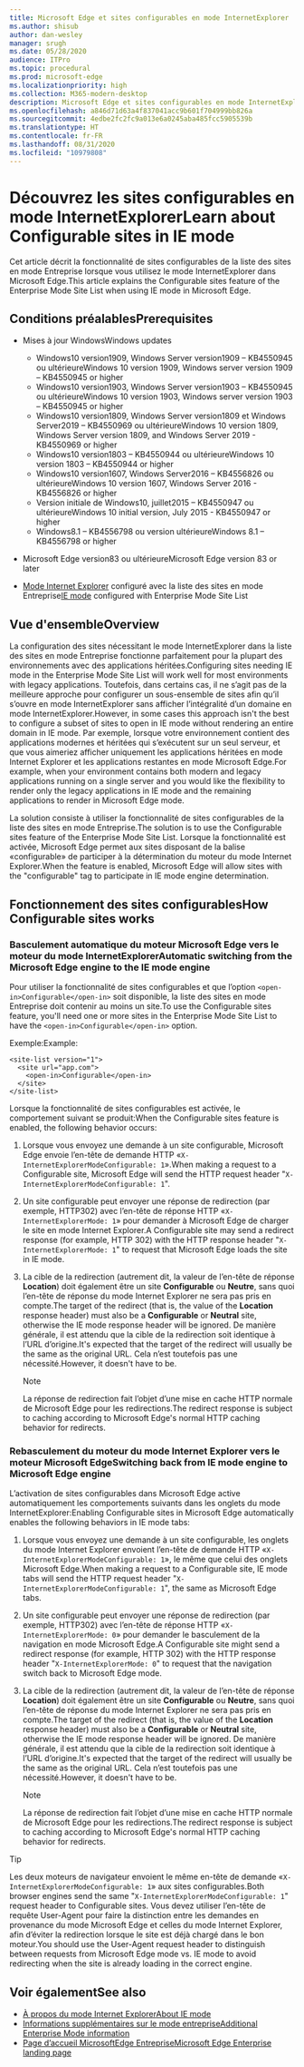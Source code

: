 ```yaml
---
title: Microsoft Edge et sites configurables en mode InternetExplorer
ms.author: shisub
author: dan-wesley
manager: srugh
ms.date: 05/28/2020
audience: ITPro
ms.topic: procedural
ms.prod: microsoft-edge
ms.localizationpriority: high
ms.collection: M365-modern-desktop
description: Microsoft Edge et sites configurables en mode InternetExplorer
ms.openlocfilehash: a846d71d63a4f837041acc9b601f704999bb826a
ms.sourcegitcommit: 4edbe2fc2fc9a013e6a0245aba485fcc5905539b
ms.translationtype: HT
ms.contentlocale: fr-FR
ms.lasthandoff: 08/31/2020
ms.locfileid: "10979808"
---
```

# <span data-ttu-id="22aa9-103">Découvrez les sites configurables en mode InternetExplorer</span><span class="sxs-lookup"><span data-stu-id="22aa9-103">Learn about Configurable sites in IE mode</span></span>

<span data-ttu-id="22aa9-104">Cet article décrit la fonctionnalité de sites configurables de la liste des sites en mode Entreprise lorsque vous utilisez le mode InternetExplorer dans Microsoft Edge.</span><span class="sxs-lookup"><span data-stu-id="22aa9-104">This article explains the Configurable sites feature of the Enterprise Mode Site List when using IE mode in Microsoft Edge.</span></span>

## <span data-ttu-id="22aa9-105">Conditions préalables</span><span class="sxs-lookup"><span data-stu-id="22aa9-105">Prerequisites</span></span>

- <span data-ttu-id="22aa9-106">Mises à jour Windows</span><span class="sxs-lookup"><span data-stu-id="22aa9-106">Windows updates</span></span>

  - <span data-ttu-id="22aa9-107">Windows10 version1909, Windows Server version1909 – KB4550945 ou ultérieure</span><span class="sxs-lookup"><span data-stu-id="22aa9-107">Windows 10 version 1909, Windows server version 1909 – KB4550945  or higher</span></span>
  - <span data-ttu-id="22aa9-108">Windows10 version1903, Windows Server version1903 – KB4550945 ou ultérieure</span><span class="sxs-lookup"><span data-stu-id="22aa9-108">Windows 10 version 1903, Windows server version 1903 – KB4550945  or higher</span></span>
  - <span data-ttu-id="22aa9-109">Windows10 version1809, Windows Server version1809 et Windows Server2019 – KB4550969 ou ultérieure</span><span class="sxs-lookup"><span data-stu-id="22aa9-109">Windows 10 version 1809, Windows Server version 1809, and Windows Server 2019 - KB4550969 or higher</span></span>
  - <span data-ttu-id="22aa9-110">Windows10 version1803 – KB4550944 ou ultérieure</span><span class="sxs-lookup"><span data-stu-id="22aa9-110">Windows 10 version 1803 – KB4550944 or higher</span></span>
  - <span data-ttu-id="22aa9-111">Windows10 version1607, Windows Server2016 – KB4556826 ou ultérieure</span><span class="sxs-lookup"><span data-stu-id="22aa9-111">Windows 10 version 1607, Windows Server 2016 - KB4556826 or higher</span></span>
  - <span data-ttu-id="22aa9-112">Version initiale de Windows10, juillet2015 – KB4550947 ou ultérieure</span><span class="sxs-lookup"><span data-stu-id="22aa9-112">Windows 10 initial version, July 2015 - KB4550947 or higher</span></span>
  - <span data-ttu-id="22aa9-113">Windows8.1 – KB4556798 ou version ultérieure</span><span class="sxs-lookup"><span data-stu-id="22aa9-113">Windows 8.1 – KB4556798 or higher</span></span>

- <span data-ttu-id="22aa9-114">Microsoft Edge version83 ou ultérieure</span><span class="sxs-lookup"><span data-stu-id="22aa9-114">Microsoft Edge version 83 or later</span></span>
- <span data-ttu-id="22aa9-115">[Mode Internet Explorer](https://aka.ms/iemodeonedge) configuré avec la liste des sites en mode Entreprise</span><span class="sxs-lookup"><span data-stu-id="22aa9-115">[IE mode](https://aka.ms/iemodeonedge) configured with Enterprise Mode Site List</span></span>

## <span data-ttu-id="22aa9-116">Vue d'ensemble</span><span class="sxs-lookup"><span data-stu-id="22aa9-116">Overview</span></span>

<span data-ttu-id="22aa9-117">La configuration des sites nécessitant le mode InternetExplorer dans la liste des sites en mode Entreprise fonctionne parfaitement pour la plupart des environnements avec des applications héritées.</span><span class="sxs-lookup"><span data-stu-id="22aa9-117">Configuring sites needing IE mode in the Enterprise Mode Site List will work well for most environments with legacy applications.</span></span> <span data-ttu-id="22aa9-118">Toutefois, dans certains cas, il ne s’agit pas de la meilleure approche pour configurer un sous-ensemble de sites afin qu’il s’ouvre en mode InternetExplorer sans afficher l’intégralité d’un domaine en mode InternetExplorer.</span><span class="sxs-lookup"><span data-stu-id="22aa9-118">However, in some cases this approach isn't the best to configure a subset of sites to open in IE mode without rendering an entire domain in IE mode.</span></span> <span data-ttu-id="22aa9-119">Par exemple, lorsque votre environnement contient des applications modernes et héritées qui s’exécutent sur un seul serveur, et que vous aimeriez afficher uniquement les applications héritées en mode Internet Explorer et les applications restantes en mode Microsoft Edge.</span><span class="sxs-lookup"><span data-stu-id="22aa9-119">For example, when your environment contains both modern and legacy applications running on a single server and you would like the flexibility to render only the legacy applications in IE mode and the remaining applications to render in Microsoft Edge mode.</span></span>

<span data-ttu-id="22aa9-120">La solution consiste à utiliser la fonctionnalité de sites configurables de la liste des sites en mode Entreprise.</span><span class="sxs-lookup"><span data-stu-id="22aa9-120">The solution is to use the Configurable sites feature of the Enterprise Mode Site List.</span></span> <span data-ttu-id="22aa9-121">Lorsque la fonctionnalité est activée, Microsoft Edge permet aux sites disposant de la balise «configurable» de participer à la détermination du moteur du mode Internet Explorer.</span><span class="sxs-lookup"><span data-stu-id="22aa9-121">When the feature is enabled, Microsoft Edge will allow sites with the "configurable" tag to participate in IE mode engine determination.</span></span>

## <span data-ttu-id="22aa9-122">Fonctionnement des sites configurables</span><span class="sxs-lookup"><span data-stu-id="22aa9-122">How Configurable sites works</span></span>

### <span data-ttu-id="22aa9-123">Basculement automatique du moteur Microsoft Edge vers le moteur du mode InternetExplorer</span><span class="sxs-lookup"><span data-stu-id="22aa9-123">Automatic switching from the Microsoft Edge engine to the IE mode engine</span></span>

<span data-ttu-id="22aa9-124">Pour utiliser la fonctionnalité de sites configurables et que l’option `<open-in>Configurable</open-in>` soit disponible, la liste des sites en mode Entreprise doit contenir au moins un site.</span><span class="sxs-lookup"><span data-stu-id="22aa9-124">To use the Configurable sites feature, you'll need one or more sites in the Enterprise Mode Site List to have the `<open-in>Configurable</open-in>` option.</span></span>

<span data-ttu-id="22aa9-125">Exemple:</span><span class="sxs-lookup"><span data-stu-id="22aa9-125">Example:</span></span>

```
<site-list version="1">
  <site url="app.com">
    <open-in>Configurable</open-in>
  </site>
</site-list>
```

<span data-ttu-id="22aa9-126">Lorsque la fonctionnalité de sites configurables est activée, le comportement suivant se produit:</span><span class="sxs-lookup"><span data-stu-id="22aa9-126">When the Configurable sites feature is enabled, the following behavior occurs:</span></span>

1. <span data-ttu-id="22aa9-127">Lorsque vous envoyez une demande à un site configurable, Microsoft Edge envoie l’en-tête de demande HTTP «`X-InternetExplorerModeConfigurable: 1`».</span><span class="sxs-lookup"><span data-stu-id="22aa9-127">When making a request to a Configurable site, Microsoft Edge will send the HTTP request header "`X-InternetExplorerModeConfigurable: 1`".</span></span>
2. <span data-ttu-id="22aa9-128">Un site configurable peut envoyer une réponse de redirection (par exemple, HTTP302) avec l’en-tête de réponse HTTP «`X-InternetExplorerMode: 1`» pour demander à Microsoft Edge de charger le site en mode Internet Explorer.</span><span class="sxs-lookup"><span data-stu-id="22aa9-128">A Configurable site may send a redirect response (for example, HTTP 302) with the HTTP response header "`X-InternetExplorerMode: 1`" to request that Microsoft Edge loads the site in IE mode.</span></span>
3. <span data-ttu-id="22aa9-129">La cible de la redirection (autrement dit, la valeur de l’en-tête de réponse **Location**) doit également être un site **Configurable** ou **Neutre**, sans quoi l’en-tête de réponse du mode Internet Explorer ne sera pas pris en compte.</span><span class="sxs-lookup"><span data-stu-id="22aa9-129">The target of the redirect (that is, the value of the **Location** response header) must also be a **Configurable** or **Neutral** site, otherwise the IE mode response header will be ignored.</span></span> <span data-ttu-id="22aa9-130">De manière générale, il est attendu que la cible de la redirection soit identique à l’URL d’origine.</span><span class="sxs-lookup"><span data-stu-id="22aa9-130">It's expected that the target of the redirect will usually be the same as the original URL.</span></span> <span data-ttu-id="22aa9-131">Cela n’est toutefois pas une nécessité.</span><span class="sxs-lookup"><span data-stu-id="22aa9-131">However, it doesn't have to be.</span></span>

   > [!NOTE]
   > <span data-ttu-id="22aa9-132">La réponse de redirection fait l’objet d’une mise en cache HTTP normale de Microsoft Edge pour les redirections.</span><span class="sxs-lookup"><span data-stu-id="22aa9-132">The redirect response is subject to caching according to Microsoft Edge's normal HTTP caching behavior for redirects.</span></span>

### <span data-ttu-id="22aa9-133">Rebasculement du moteur du mode Internet Explorer vers le moteur Microsoft Edge</span><span class="sxs-lookup"><span data-stu-id="22aa9-133">Switching back from IE mode engine to Microsoft Edge engine</span></span>

<span data-ttu-id="22aa9-134">L’activation de sites configurables dans Microsoft Edge active automatiquement les comportements suivants dans les onglets du mode InternetExplorer:</span><span class="sxs-lookup"><span data-stu-id="22aa9-134">Enabling Configurable sites in Microsoft Edge automatically enables the following behaviors in IE mode tabs:</span></span>

1. <span data-ttu-id="22aa9-135">Lorsque vous envoyez une demande à un site configurable, les onglets du mode Internet Explorer envoient l’en-tête de demande HTTP «`X-InternetExplorerModeConfigurable: 1`», le même que celui des onglets Microsoft Edge.</span><span class="sxs-lookup"><span data-stu-id="22aa9-135">When making a request to a Configurable site, IE mode tabs will send the HTTP request header "`X-InternetExplorerModeConfigurable: 1`", the same as Microsoft Edge tabs.</span></span>
2. <span data-ttu-id="22aa9-136">Un site configurable peut envoyer une réponse de redirection (par exemple, HTTP302) avec l’en-tête de réponse HTTP «`X-InternetExplorerMode: 0`» pour demander le basculement de la navigation en mode Microsoft Edge.</span><span class="sxs-lookup"><span data-stu-id="22aa9-136">A Configurable site might send a redirect response (for example, HTTP 302) with the HTTP response header "`X-InternetExplorerMode: 0`" to request that the navigation switch back to Microsoft Edge mode.</span></span>
3. <span data-ttu-id="22aa9-137">La cible de la redirection (autrement dit, la valeur de l’en-tête de réponse **Location**) doit également être un site **Configurable** ou **Neutre**, sans quoi l’en-tête de réponse du mode Internet Explorer ne sera pas pris en compte.</span><span class="sxs-lookup"><span data-stu-id="22aa9-137">The target of the redirect (that is, the value of the **Location** response header) must also be a **Configurable** or **Neutral** site, otherwise the IE mode response header will be ignored.</span></span> <span data-ttu-id="22aa9-138">De manière générale, il est attendu que la cible de la redirection soit identique à l’URL d’origine.</span><span class="sxs-lookup"><span data-stu-id="22aa9-138">It's expected that the target of the redirect will usually be the same as the original URL.</span></span> <span data-ttu-id="22aa9-139">Cela n’est toutefois pas une nécessité.</span><span class="sxs-lookup"><span data-stu-id="22aa9-139">However, it doesn't have to be.</span></span>

   > [!NOTE]
   > <span data-ttu-id="22aa9-140">La réponse de redirection fait l’objet d’une mise en cache HTTP normale de Microsoft Edge pour les redirections.</span><span class="sxs-lookup"><span data-stu-id="22aa9-140">The redirect response is subject to caching according to Microsoft Edge's normal HTTP caching behavior for redirects.</span></span>

> [!TIP]
> <span data-ttu-id="22aa9-141">Les deux moteurs de navigateur envoient le même en-tête de demande «`X-InternetExplorerModeConfigurable: 1`» aux sites configurables.</span><span class="sxs-lookup"><span data-stu-id="22aa9-141">Both browser engines send the same "`X-InternetExplorerModeConfigurable: 1`" request header to Configurable sites.</span></span> <span data-ttu-id="22aa9-142">Vous devez utiliser l’en-tête de requête User-Agent pour faire la distinction entre les demandes en provenance du mode Microsoft Edge et celles du mode Internet Explorer, afin d’éviter la redirection lorsque le site est déjà chargé dans le bon moteur.</span><span class="sxs-lookup"><span data-stu-id="22aa9-142">You should use the User-Agent request header to distinguish between requests from Microsoft Edge mode vs. IE mode to avoid redirecting when the site is already loading in the correct engine.</span></span>

## <span data-ttu-id="22aa9-143">Voir également</span><span class="sxs-lookup"><span data-stu-id="22aa9-143">See also</span></span>

- [<span data-ttu-id="22aa9-144">À propos du mode Internet Explorer</span><span class="sxs-lookup"><span data-stu-id="22aa9-144">About IE mode</span></span>](https://docs.microsoft.com/deployedge/edge-ie-mode)
- [<span data-ttu-id="22aa9-145">Informations supplémentaires sur le mode entreprise</span><span class="sxs-lookup"><span data-stu-id="22aa9-145">Additional Enterprise Mode information</span></span>](https://docs.microsoft.com/internet-explorer/ie11-deploy-guide/enterprise-mode-overview-for-ie11)
- [<span data-ttu-id="22aa9-146">Page d’accueil MicrosoftEdge Entreprise</span><span class="sxs-lookup"><span data-stu-id="22aa9-146">Microsoft Edge Enterprise landing page</span></span>](https://aka.ms/EdgeEnterprise)